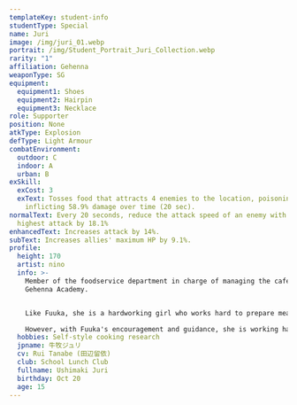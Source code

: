 ```yaml
---
templateKey: student-info
studentType: Special
name: Juri
image: /img/juri_01.webp
portrait: /img/Student_Portrait_Juri_Collection.webp
rarity: "1"
affiliation: Gehenna
weaponType: SG
equipment:
  equipment1: Shoes
  equipment2: Hairpin
  equipment3: Necklace
role: Supporter
position: None
atkType: Explosion
defType: Light Armour
combatEnvironment:
  outdoor: C
  indoor: A
  urban: B
exSkill:
  exCost: 3
  exText: Tosses food that attracts 4 enemies to the location, poisoning and
    inflicting 58.9% damage over time (20 sec).
normalText: Every 20 seconds, reduce the attack speed of an enemy with the
  highest attack by 18.1%
enhancedText: Increases attack by 14%.
subText: Increases allies' maximum HP by 9.1%.
profile:
  height: 170
  artist: nino
  info: >-
    Member of the foodservice department in charge of managing the cafeteria at
    Gehenna Academy.


    Like Fuuka, she is a hardworking girl who works hard to prepare meals for her students, but her cooking skills are beyond bad, so she is not very useful in making school lunches.

    However, with Fuuka's encouragement and guidance, she is working hard to make better food today.
  hobbies: Self-style cooking research
  jpname: 牛牧ジュリ
  cv: Rui Tanabe (田辺留依)
  club: School Lunch Club
  fullname: Ushimaki Juri
  birthday: Oct 20
  age: 15
---
```

